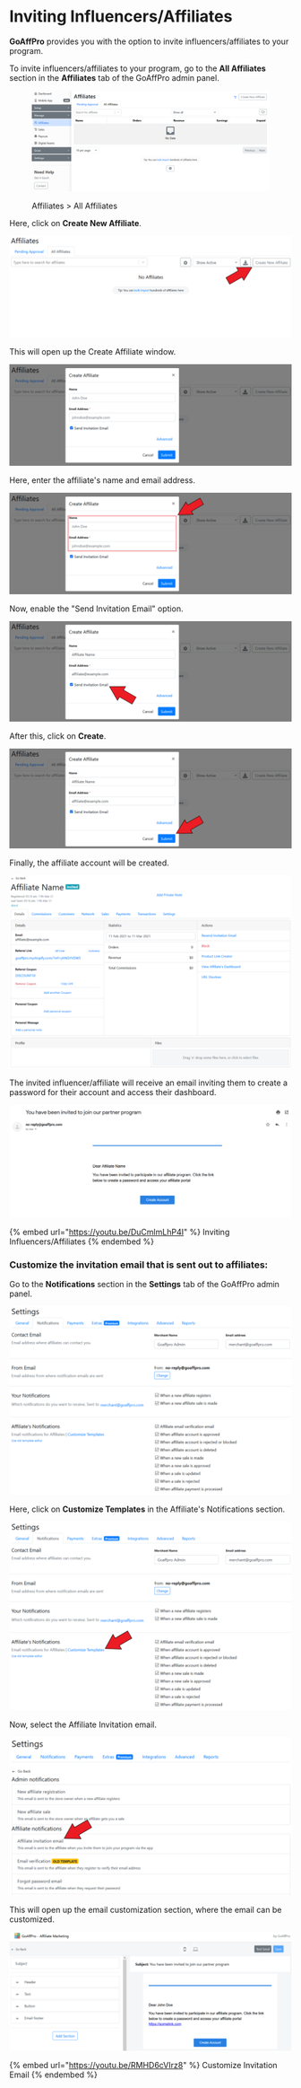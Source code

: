 # Inviting Influencers/Affiliates

**GoAffPro** provides you with the option to invite influencers/affiliates to your program.

To invite influencers/affiliates to your program, go to the **All Affiliates** section in the **Affiliates** tab of the GoAffPro admin panel.

<figure><img src="../.gitbook/assets/image (3642).png" alt=""><figcaption><p>Affiliates > All Affiliates</p></figcaption></figure>

Here, click on **Create New Affiliate**.

![Click on Create New Affiliate](<../.gitbook/assets/Screenshot 2022-08-09 033132.png>)

This will open up the Create Affiliate window.

![Create Affiliate](<../.gitbook/assets/image (2711).png>)

Here, enter the affiliate's name and email address.

![Enter the affiliate's name and email address](<../.gitbook/assets/Screenshot 2022-08-09 033341.png>)

Now, enable the "Send Invitation Email" option.

![Enable the "Send Invitation Email" option](<../.gitbook/assets/Screenshot 2022-08-09 033559.png>)

After this, click on **Create**.

![Click on Create](<../.gitbook/assets/Screenshot 2022-08-09 034109.png>)

Finally, the affiliate account will be created.&#x20;

![Invited Affiliate Account](<../.gitbook/assets/Screenshot 2021-03-11 052011.png>)

The invited influencer/affiliate will receive an email inviting them to create a password for their account and access their dashboard.

![Invitation Email](<../.gitbook/assets/Screenshot 2021-03-11 061814.png>)

{% embed url="https://youtu.be/DuCmlmLhP4I" %}
Inviting Influencers/Affiliates
{% endembed %}

### Customize the invitation email that is sent out to affiliates:

Go to the **Notifications** section in the **Settings** tab of the GoAffPro admin panel.

![Notifications > Settings](<../.gitbook/assets/image (2859).png>)

Here, click on **Customize Templates** in the Affiliate's Notifications section.

![Click on Customize Templates](<../.gitbook/assets/Screenshot 2021-03-11 052232.png>)

Now, select the Affiliate Invitation email.

![Select the Affiliate Invitation email](<../.gitbook/assets/Screenshot 2021-03-11 052423.png>)

This will open up the email customization section, where the email can be customized.&#x20;

![](<../.gitbook/assets/image (818).png>)

{% embed url="https://youtu.be/RMHD6cVIrz8" %}
Customize Invitation Email
{% endembed %}
